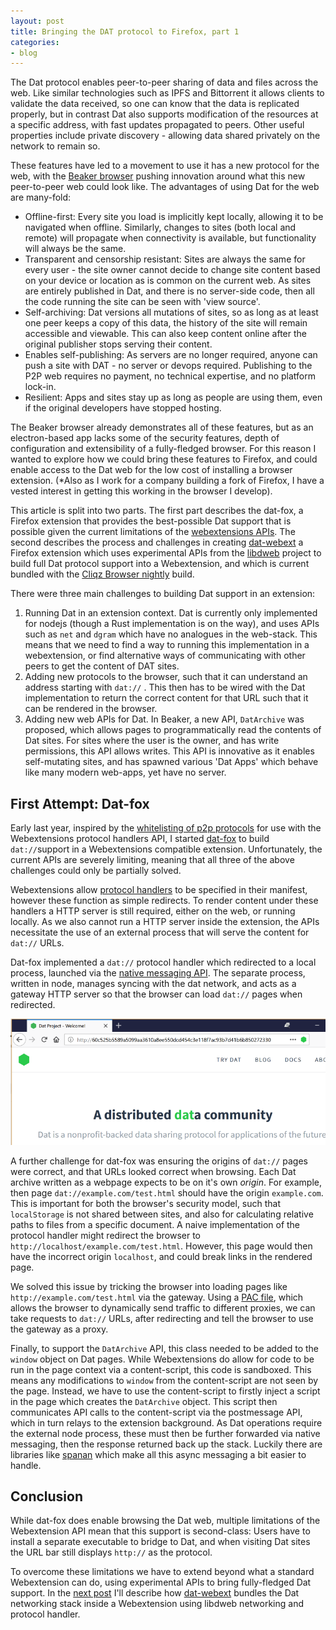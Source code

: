 ```yaml
---
layout: post
title: Bringing the DAT protocol to Firefox, part 1
categories:
- blog
---
```


The Dat protocol enables peer-to-peer sharing of data and files across the web. Like similar technologies such as IPFS and Bittorrent it allows clients to validate the data received, so one can know that the data is replicated properly, but in contrast Dat also supports modification of the resources at a specific address, with fast updates propagated to peers. Other useful properties include private discovery - allowing data shared privately on the network to remain so.

These features have led to a movement to use it has a new protocol for the web, with the [Beaker browser](https://beakerbrowser.com/) pushing innovation around what this new peer-to-peer web could look like. The advantages of using Dat for the web are many-fold:

- Offline-first: Every site you load is implicitly kept locally, allowing it to be navigated when offline. Similarly, changes to sites (both local and remote) will propagate when connectivity is available, but functionality will always be the same.
- Transparent and censorship resistant: Sites are always the same for every user - the site owner cannot decide to change site content based on your device or location as is common on the current web. As sites are entirely published in Dat, and there is no server-side code, then all the code running the site can be seen with 'view source'.
- Self-archiving: Dat versions all mutations of sites, so as long as at least one peer keeps a copy of this data, the history of the site will remain accessible and viewable. This can also keep content online after the original publisher stops serving their content.
- Enables self-publishing: As servers are no longer required, anyone can push a site with DAT - no server or devops required. Publishing to the P2P web requires no payment, no technical expertise, and no platform lock-in.
- Resilient: Apps and sites stay up as long as people are using them, even if the original developers have stopped hosting.

The Beaker browser already demonstrates all of these features, but as an electron-based app lacks some of the security features, depth of configuration and extensibility of a fully-fledged browser. For this reason I wanted to explore how we could bring these features to Firefox, and could enable access to the Dat web for the low cost of installing a browser extension. (*Also as I work for a company building a fork of Firefox, I have a vested interest in getting this working in the browser I develop).

This article is split into two parts. The first part describes the dat-fox, a Firefox extension that provides the best-possible Dat support that is possible given the current limitations of the [webextensions APIs](https://developer.mozilla.org/en-US/docs/Mozilla/Add-ons/WebExtensions). The second describes the process and challenges in creating [dat-webext](https://github.com/cliqz-oss/dat-webext) a Firefox extension which uses experimental APIs from the [libdweb](https://github.com/mozilla/libdweb) project to build full Dat protocol support into a Webextension, and which is current bundled with the [Cliqz Browser nightly](https://cliqz.com/en/latest) build.

There were three main challenges to building Dat support in an extension:

1. Running Dat in an extension context. Dat is currently only implemented for nodejs (though a Rust implementation is on the way), and uses APIs such as `net` and `dgram` which have no analogues in the web-stack. This means that we need to find a way to running this implementation in a webextension, or  find alternative ways of communicating with other peers to get the content of DAT sites.
2. Adding new protocols to the browser, such that it can understand an address starting with `dat://` . This then has to be wired with the Dat implementation to return the correct content for that URL such that it can be rendered in the browser.
3. Adding new web APIs for Dat. In Beaker, a new API, `DatArchive` was proposed, which allows pages to programmatically read the contents of Dat sites. For sites where the user is the owner, and has write permissions, this API allows writes. This API is innovative as it enables self-mutating sites, and has spawned various 'Dat Apps' which behave like many modern web-apps, yet have no server.

## First Attempt: Dat-fox

Early last year, inspired by the [whitelisting of p2p protocols](https://bugzilla.mozilla.org/show_bug.cgi?id=1428446) for use with the Webextensions protocol handlers API, I started [dat-fox](https://github.com/sammacbeth/dat-fox) to build `dat://`support in a Webextensions compatible extension. Unfortunately, the current APIs are severely limiting, meaning that all three of the above challenges could only be partially solved.

Webextensions allow [protocol handlers](https://developer.mozilla.org/en-US/docs/Mozilla/Add-ons/WebExtensions/manifest.json/protocol_handlers) to be specified in their manifest, however these function as simple redirects. To render content under these handlers a HTTP server is still required, either on the web, or running locally. As we also cannot run a HTTP server inside the extension, the APIs necessitate the use of an external process that will serve the content for `dat://` URLs.

Dat-fox implemented a `dat://` protocol handler which redirected to a local process, launched via the [native messaging API](https://developer.mozilla.org/en-US/docs/Mozilla/Add-ons/WebExtensions/Native_messaging). The separate process, written in node, manages syncing with the dat network, and acts as a gateway HTTP server so that the browser can load `dat://` pages when redirected.

![dat-fox-protocol](/assets/images/dat-fox-protocol.png)

A further challenge for dat-fox was ensuring the origins of `dat://` pages were correct, and that URLs looked correct when browsing. Each Dat archive written as a webpage expects to be on it's own _origin_. For example, then page `dat://example.com/test.html` should have the origin `example.com`. This is important for both the browser's security model, such that `localStorage` is not shared between sites, and also for calculating relative paths to files from a specific document. A naive implementation of the protocol handler might redirect the browser to `http://localhost/example.com/test.html`. However, this page would then have the incorrect origin `localhost`, and could break links in the rendered page.

We solved this issue by tricking the browser into loading pages like `http://example.com/test.html` via the gateway. Using a [PAC file](https://github.com/sammacbeth/dat-fox/blob/master/addon/pac.js#L23), which allows the browser to dynamically send traffic to different proxies, we can take requests to `dat://` URLs, after redirecting and tell the browser to use the gateway as a proxy.

Finally, to support the `DatArchive` API, this class needed to be added to the `window` object on Dat pages. While Webextensions do allow for code to be run in the page context via a content-script, this code is sandboxed. This means any modifications to `window` from the content-script are not seen by the page. Instead, we have to use the content-script to firstly inject a script in the page which creates the `DatArchive` object. This script then communicates API calls to the content-script via the postmessage API, which in turn relays to the extension background. As Dat operations require the external node process, these must then be further forwarded via native messaging, then the response returned back up the stack. Luckily there are libraries like [spanan](https://github.com/chrmod/spanan) which make all this async messaging a bit easier to handle.

## Conclusion

While dat-fox does enable browsing the Dat web, multiple limitations of the Webextension API mean that this support is second-class: Users have to install a separate executable to bridge to Dat, and when visiting Dat sites the URL bar still displays `http://` as the protocol. 

To overcome these limitations we have to extend beyond what a standard Webextension can do, using experimental APIs to bring fully-fledged Dat support. In the [next post](/blog/2019/03/22/dat-for-firefox-2.html) I'll describe how [dat-webext](https://github.com/cliqz-oss/dat-webext) bundles the Dat networking stack inside a Webextension using libdweb networking and protocol handler.